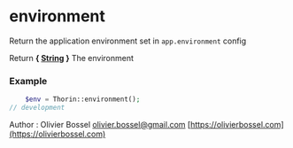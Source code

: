 # environment

Return the application environment set in `app.environment` config

Return **{ [String](http://php.net/manual/en/language.types.string.php) }** The environment

### Example
```php
	$env = Thorin::environment();
// development
```
Author : Olivier Bossel [olivier.bossel@gmail.com](mailto:olivier.bossel@gmail.com) [https://olivierbossel.com](https://olivierbossel.com)